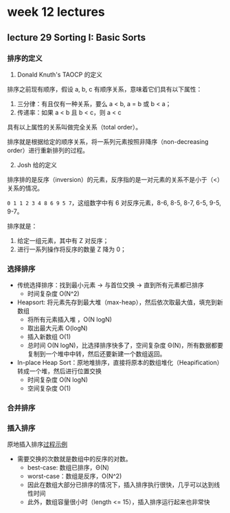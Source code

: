# week 12 lectures

## lecture 29 Sorting I: Basic Sorts

### 排序的定义

1. Donald Knuth's TAOCP 的定义

排序之前现有顺序，假设 a, b, c 有顺序关系，意味着它们具有以下属性：
  1. 三分律：有且仅有一种关系，要么 a < b, a = b 或 b < a；
  2. 传递率：如果 a < b 且 b < c，则 a < c

具有以上属性的关系叫做完全关系（total order）。

排序就是根据给定的顺序关系，将一系列元素按照非降序（non-decreasing order）进行重新排列的过程。

2. Josh 给的定义

排序排的是反序（inversion）的元素，反序指的是一对元素的关系不是小于（<）关系的情况。

`0 1 1 2 3 4 8 6 9 5 7`，这组数字中有 6 对反序元素，8-6, 8-5, 8-7, 6-5, 9-5, 9-7。

排序就是：
  1. 给定一组元素，其中有 Z 对反序；
  2. 进行一系列操作将反序的数量 Z 降为 0；

### 选择排序

- 传统选择排序：找到最小元素 -> 与首位交换 -> 直到所有元素都已排序
  - 时间复杂度 O(N^2)
- Heapsort: 将元素先存到最大堆（max-heap），然后依次取最大值，填充到新数组
  - 将所有元素插入堆 ，O(N logN)
  - 取出最大元素 O(logN)
  - 插入新数组 O(1)
  - 总时间 O(N logN)，比选择排序快多了，空间复杂度 Θ(N)，所有数据都要复制到一个堆中中转，然后还要新建一个数组返回。
- In-place Heap Sort：原地堆排序，直接将原本的数组堆化（Heapification）转成一个堆，然后进行位置交换
  - 时间复杂度 O(N logN)
  - 空间复杂度 O(1)

### 合并排序

### 插入排序

原地插入排序[过程示例](https://docs.google.com/presentation/d/10b9aRqpGJu8pUk8OpfqUIEEm8ou-zmmC7b_BE5wgNg0/edit#slide=id.g463de7561_042)

- 需要交换的次数就是数组中的反序的对数。
  - best-case: 数组已排序，Θ(N)
  - worst-case：数组是反序，O(N^2)
  - 因此在数组大部分已排序的情况下，插入排序执行很快，几乎可以达到线性时间
  - 此外，数组容量很小时（length <= 15），插入排序运行起来也非常快